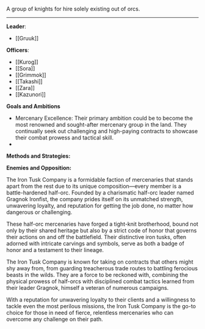A group of knights for hire solely existing out of orcs. 

---

**Leader**:
- [[Gruuk]]

**Officers**:
- [[Kurog]]
- [[Sora]]
- [[Grimmok]]
- [[Takashi]]
- [[Zara]]
- [[Kazunori]]

**Goals and Ambitions**
- Mercenary Excellence: Their primary ambition could be to become the most renowned and sought-after mercenary group in the land. They continually seek out challenging and high-paying contracts to showcase their combat prowess and tactical skill.
- 

**Methods and Strategies:** 


**Enemies and Opposition:** 



The Iron Tusk Company is a formidable faction of mercenaries that stands apart from the rest due to its unique composition—every member is a battle-hardened half-orc. Founded by a charismatic half-orc leader named Gragnok Ironfist, the company prides itself on its unmatched strength, unwavering loyalty, and reputation for getting the job done, no matter how dangerous or challenging.

These half-orc mercenaries have forged a tight-knit brotherhood, bound not only by their shared heritage but also by a strict code of honor that governs their actions on and off the battlefield. Their distinctive iron tusks, often adorned with intricate carvings and symbols, serve as both a badge of honor and a testament to their lineage.

The Iron Tusk Company is known for taking on contracts that others might shy away from, from guarding treacherous trade routes to battling ferocious beasts in the wilds. They are a force to be reckoned with, combining the physical prowess of half-orcs with disciplined combat tactics learned from their leader Gragnok, himself a veteran of numerous campaigns.

With a reputation for unwavering loyalty to their clients and a willingness to tackle even the most perilous missions, the Iron Tusk Company is the go-to choice for those in need of fierce, relentless mercenaries who can overcome any challenge on their path.
